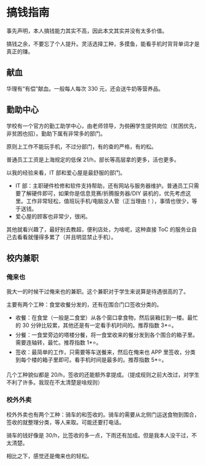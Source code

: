 # 搞钱指南

事先声明，本人搞钱能力其实不高，因此本文其实并没有太多价值。

搞钱之余，不要忘了个人提升。灵活选择工种，多摸鱼，能看手机时背背单词才是真正的赚。

## 献血

华理有“有偿”献血。一般每人每次 330 元，还会送牛奶等营养品。

## 勤助中心

学校有一个官方的勤工助学中心，由老师领导，为~~贫困~~学生提供岗位（贫困优先，非贫困也招）。勤助下属有非常多的部门。

原则上工作不能玩手机，不过分部门，有的查的严格，有的松。

普通员工工资是上海规定的低保 21/h，部长等高层拿的更多，活也更多。

以我的经验来看，IT 部和爱心屋是最舒服的部门。

- IT 部：主职硬件检修和软件支持帮助，还有网站与服务器维护。普通员工只需要了解硬件即可，如果你是信息竞赛/折腾服务器/DIY 装机的，优先考虑这里。工作非常轻松，值班玩手机/电脑没人管（正当理由！），事情也很少，等于送钱。
- 爱心屋的顾客也非常少，很闲。

其他就看兴趣了，最好别去教超，便利店处，为啥呢，这种直接 ToC 的服务业自己去看看就懂得多累了（并且明显禁止手机）。

## 校内兼职

### 俺来也

我大一的时候干过俺来也的兼职。这个兼职对于学生来说算是待遇很高的了。

主要有两个工种：食堂收餐分发的，还有在围合门口签收分类的。

- 收餐：在食堂（一般是二食堂）从各个窗口拿食物，然后装箱扛到一楼。最忙的 30 分钟比较累，其他还是有一定看手机时间的。推荐指数 3\*:star:。
- 分餐：一食堂旁边的塔楼分餐，将一食堂收来的餐分发到各个围合的箱子里。需要连轴转，最忙。推荐指数 1\*:star:。
- 签收：最简单的工作，只需要等车送餐来，然后在俺来也 APP 里签收，分类到每个楼的箱子里即可。看手机时间是最多的。推荐指数 5\*:star:。

几个工种貌似都是 20/h，签收的还能额外拿提成。（提成规则之前大改过，对学生不利了许多。我现在不太清楚是啥规则）

### 校外外卖

校外外卖也有两个工种：骑车的和签收的。骑车的需要从北侧门运送食物到围合，签收的就整理分类，等人来取。可能还要打电话。

骑车的钱好像是 30/h，比签收的多一点，下雨还有加成。但是我本人没干过，不太清楚。

相比之下，感觉还是俺来也的轻松。
